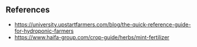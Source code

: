 ## References

* https://university.upstartfarmers.com/blog/the-quick-reference-guide-for-hydroponic-farmers
* https://www.haifa-group.com/crop-guide/herbs/mint-fertilizer
